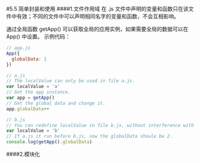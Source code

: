 #5.5 简单封装和使用
####1.文件作用域
在 .js 文件中声明的变量和函数只在该文件中有效；不同的文件中可以声明相同名字的变量和函数，不会互相影响。

通过全局函数 getApp() 可以获取全局的应用实例，如果需要全局的数据可以在 App() 中设置。
示例代码：



```js
// app.js
App({
  globalData: 1
})

```

```js
// a.js
// The localValue can only be used in file a.js.
var localValue = 'a'
// Get the app instance.
var app = getApp()
// Get the global data and change it.
app.globalData++

```



```js
// b.js
// You can redefine localValue in file b.js, without interference with the localValue in a.js.
var localValue = 'b'
// If a.js it run before b.js, now the globalData shoule be 2.
console.log(getApp().globalData)

```





####2.模块化